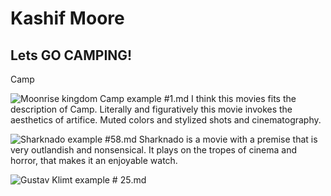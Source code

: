 # Kashif Moore
## Lets GO CAMPING!
Camp 

![Moonrise kingdom Camp example #1](https://www.imdb.com/title/tt1748122/mediaviewer/rm550183680?ref_=tt_ov_mi_sm).md  I think this movies fits the description of Camp. Literally and figuratively this movie invokes the aesthetics of artifice. Muted colors and stylized shots and cinematography.

![Sharknado example #58](https://images.app.goo.gl/ozyB8drHCxgCF9UQ9).md  Sharknado is a movie with a premise that is very outlandish and nonsensical. It plays on the tropes of cinema and horror, that makes it an enjoyable watch.

![Gustav Klimt example # 25](https://en.wikipedia.org/wiki/The_Kiss_%28Klimt%29#/media/File:The_Kiss_-_Gustav_Klimt_-_Google_Cultural_Institute.jpg).md
